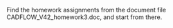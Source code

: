 Find the homework assignments from the document file CADFLOW_V42_homework3.doc, and start from there.
